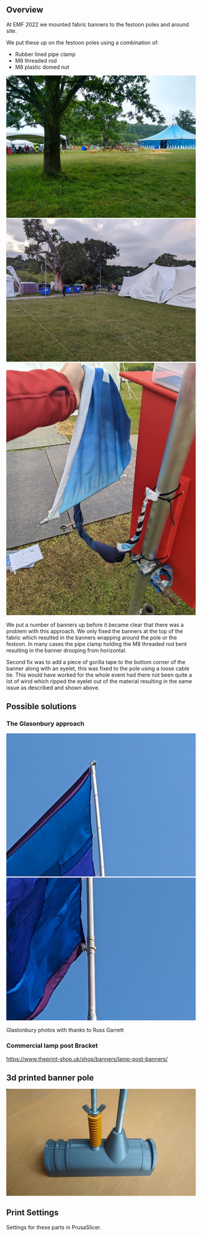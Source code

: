## Overview

At EMF 2022 we mounted fabric banners to the festoon poles and around site.

We put these up on the festoon poles using a combination of:

* Rubber lined pipe clamp
* M8 threaded rod
* M8 plastic domed nut

![EMF banners from a distace](files/emf-banners.jpg)
![EMF banners wide](files/emf-banners-wide.jpg)
![EMF banners close up](files/emf-banners-closeup.jpg)

We put a number of banners up before it became clear that there was a
problem with this approach. We only fixed the banners at the top of the
fabric which resulted in the banners wrapping around the pole or the
festoon. In many cases the pipe clamp holding the M8 threaded rod bent
resulting in the banner drooping from horizontal.

Second fix was to add a piece of gorilla tape to the bottom corner of the
banner along with an eyelet, this was fixed to the pole using a loose
cable tie. This would have worked for the whole event had there not been
quite a lot of wind which ripped the eyelet out of the material resulting
in the same issue as described and shown above.

## Possible solutions

### The Glasonbury approach

![Glastonbury flag top](files/glastonbury-top.jpg)
![Glastonbury flag bottom](files/glastonbury-bottom.jpg)

Glastonbury photos with thanks to Russ Garrett

### Commercial lamp post Bracket

https://www.theprint-shop.uk/shop/banners/lamp-post-banners/

## 3d printed banner pole

![3d printed banner pole](files/printed-bracket.jpg)

## Print Settings

Settings for these parts in PrusaSlicer.
